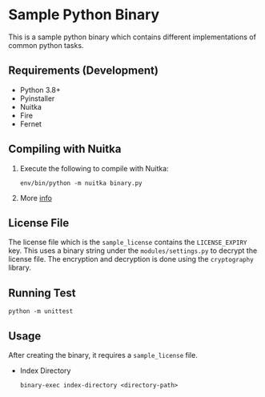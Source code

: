 # Sample Python Binary
This is a sample python binary which contains different implementations of common python tasks.

## Requirements (Development)
- Python 3.8+
- Pyinstaller
- Nuitka
- Fire
- Fernet

## Compiling with Nuitka
1. Execute the following to compile with Nuitka:
    ```
    env/bin/python -m nuitka binary.py
    ```
2. More [info](https://github.com/Nuitka/Nuitka)

## License File
The license file which is the `sample_license` contains the `LICENSE_EXPIRY` key. This uses a binary string under the `modules/settings.py` to decrypt the license file. The encryption and decryption is done using the `cryptography` library.

## Running Test
```
python -m unittest
```

## Usage
After creating the binary, it requires a `sample_license` file.
- Index Directory
    ```
    binary-exec index-directory <directory-path>
    ```